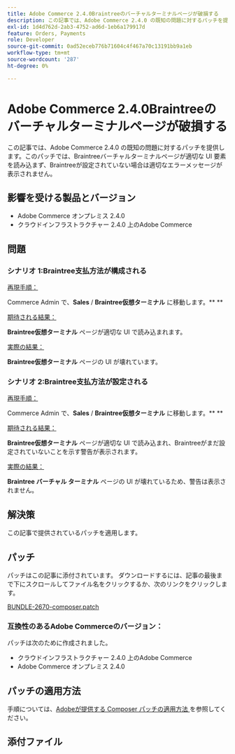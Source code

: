 ```yaml
---
title: Adobe Commerce 2.4.0Braintreeのバーチャルターミナルページが破損する
description: この記事では、Adobe Commerce 2.4.0 の既知の問題に対するパッチを提供します。このパッチでは、Braintreeバーチャルターミナルページが適切な UI 要素を読み込まず、Braintreeが設定されていない場合は適切なエラーメッセージが表示されません。
exl-id: 1d4d762d-2ab3-4752-ad6d-1eb6a179917d
feature: Orders, Payments
role: Developer
source-git-commit: 0ad52eceb776b71604c4f467a70c13191bb9a1eb
workflow-type: tm+mt
source-wordcount: '287'
ht-degree: 0%

---
```


# Adobe Commerce 2.4.0Braintreeのバーチャルターミナルページが破損する

この記事では、Adobe Commerce 2.4.0 の既知の問題に対するパッチを提供します。このパッチでは、Braintreeバーチャルターミナルページが適切な UI 要素を読み込まず、Braintreeが設定されていない場合は適切なエラーメッセージが表示されません。

## 影響を受ける製品とバージョン

* Adobe Commerce オンプレミス 2.4.0
* クラウドインフラストラクチャー 2.4.0 上のAdobe Commerce

## 問題

### シナリオ 1:Braintree支払方法が構成される

<u> 再現手順：</u>

Commerce Admin で、**Sales** / **Braintree仮想ターミナル** に移動します。** **

<u> 期待される結果：</u>

**Braintree仮想ターミナル** ページが適切な UI で読み込まれます。

<u> 実際の結果：</u>

**Braintree仮想ターミナル** ページの UI が壊れています。

### シナリオ 2:Braintree支払方法が設定される

<u> 再現手順：</u>

Commerce Admin で、**Sales** / **Braintree仮想ターミナル** に移動します。** **

<u> 期待される結果：</u>

**Braintree仮想ターミナル** ページが適切な UI で読み込まれ、Braintreeがまだ設定されていないことを示す警告が表示されます。

<u> 実際の結果：</u>

**Braintree バーチャル ターミナル** ページの UI が壊れているため、警告は表示されません。

## 解決策

この記事で提供されているパッチを適用します。

## パッチ

パッチはこの記事に添付されています。 ダウンロードするには、記事の最後まで下にスクロールしてファイル名をクリックするか、次のリンクをクリックします。

[BUNDLE-2670-composer.patch](assets/BUNDLE-2670-composer.patch.zip)

### 互換性のあるAdobe Commerceのバージョン：

パッチは次のために作成されました。

* クラウドインフラストラクチャー 2.4.0 上のAdobe Commerce
* Adobe Commerce オンプレミス 2.4.0

## パッチの適用方法

手順については、[Adobeが提供する Composer パッチの適用方法 ](/help/how-to/general/how-to-apply-a-composer-patch-provided-by-magento.md) を参照してください。

## 添付ファイル
